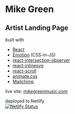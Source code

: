 # Mike Green
## Artist Landing Page

built with  
- [React](https://reactjs.org/)  
- [Emotion](https://emotion.sh/) (CSS-in-JS)  
- [react-intersection-observer](https://github.com/thebuilder/react-intersection-observer)  
- [react-inlinesvg](https://github.com/gilbarbara/react-inlinesvg)  
- [react-scroll](https://github.com/fisshy/react-scroll)
- [animate.css](https://github.com/animate-css/animate.css)  
- [Mailchimp](https://mailchimp.com/)

live site: [mikegreenmusic.com](https://mikegreenmusic.com)

deployed to Netlify  
[![Netlify Status](https://api.netlify.com/api/v1/badges/a6d4c5a8-6c04-4571-856c-55b79156145b/deploy-status)](https://app.netlify.com/sites/mikegreenmusic/deploys)